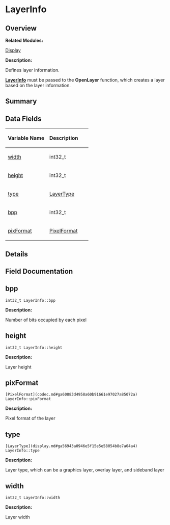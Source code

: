 # LayerInfo<a name="EN-US_TOPIC_0000001055518096"></a>

## **Overview**<a name="section1264606618093531"></a>

**Related Modules:**

[Display](display.md)

**Description:**

Defines layer information. 

**[LayerInfo](layerinfo.md)**  must be passed to the  **OpenLayer**  function, which creates a layer based on the layer information. 

## **Summary**<a name="section1870171467093531"></a>

## Data Fields<a name="pub-attribs"></a>

<a name="table904868816093531"></a>
<table><thead align="left"><tr id="row185746262093531"><th class="cellrowborder" valign="top" width="50%" id="mcps1.1.3.1.1"><p id="p244968993093531"><a name="p244968993093531"></a><a name="p244968993093531"></a>Variable Name</p>
</th>
<th class="cellrowborder" valign="top" width="50%" id="mcps1.1.3.1.2"><p id="p1668134281093531"><a name="p1668134281093531"></a><a name="p1668134281093531"></a>Description</p>
</th>
</tr>
</thead>
<tbody><tr id="row881025986093531"><td class="cellrowborder" valign="top" width="50%" headers="mcps1.1.3.1.1 "><p id="p1035373795093531"><a name="p1035373795093531"></a><a name="p1035373795093531"></a><a href="layerinfo.md#a31b0ef7b0a83950c56dd1cafd20c9509">width</a></p>
</td>
<td class="cellrowborder" valign="top" width="50%" headers="mcps1.1.3.1.2 "><p id="p1623027565093531"><a name="p1623027565093531"></a><a name="p1623027565093531"></a>int32_t </p>
</td>
</tr>
<tr id="row1490866696093531"><td class="cellrowborder" valign="top" width="50%" headers="mcps1.1.3.1.1 "><p id="p319639760093531"><a name="p319639760093531"></a><a name="p319639760093531"></a><a href="layerinfo.md#aab83825af07139338b4536e45fe6d8fc">height</a></p>
</td>
<td class="cellrowborder" valign="top" width="50%" headers="mcps1.1.3.1.2 "><p id="p239054000093531"><a name="p239054000093531"></a><a name="p239054000093531"></a>int32_t </p>
</td>
</tr>
<tr id="row650418085093531"><td class="cellrowborder" valign="top" width="50%" headers="mcps1.1.3.1.1 "><p id="p1307759698093531"><a name="p1307759698093531"></a><a name="p1307759698093531"></a><a href="layerinfo.md#ade3a008d2aeccc966c226a60eb59e7ae">type</a></p>
</td>
<td class="cellrowborder" valign="top" width="50%" headers="mcps1.1.3.1.2 "><p id="p750077504093531"><a name="p750077504093531"></a><a name="p750077504093531"></a><a href="display.md#ga56943a0946e5f15e5e58054b8e7a04a4">LayerType</a> </p>
</td>
</tr>
<tr id="row1944786613093531"><td class="cellrowborder" valign="top" width="50%" headers="mcps1.1.3.1.1 "><p id="p1635381137093531"><a name="p1635381137093531"></a><a name="p1635381137093531"></a><a href="layerinfo.md#abf13f41732fac1713e51ab377c27922a">bpp</a></p>
</td>
<td class="cellrowborder" valign="top" width="50%" headers="mcps1.1.3.1.2 "><p id="p366860117093531"><a name="p366860117093531"></a><a name="p366860117093531"></a>int32_t </p>
</td>
</tr>
<tr id="row292436078093531"><td class="cellrowborder" valign="top" width="50%" headers="mcps1.1.3.1.1 "><p id="p1679559454093531"><a name="p1679559454093531"></a><a name="p1679559454093531"></a><a href="layerinfo.md#a3a05038829a72f6afa87d504712f9117">pixFormat</a></p>
</td>
<td class="cellrowborder" valign="top" width="50%" headers="mcps1.1.3.1.2 "><p id="p227543467093531"><a name="p227543467093531"></a><a name="p227543467093531"></a><a href="codec.md#ga60883d4958a60b91661e97027a85072a">PixelFormat</a> </p>
</td>
</tr>
</tbody>
</table>

## **Details**<a name="section54143905093531"></a>

## **Field Documentation**<a name="section479015316093531"></a>

## bpp<a name="abf13f41732fac1713e51ab377c27922a"></a>

```
int32_t LayerInfo::bpp
```

 **Description:**

Number of bits occupied by each pixel 

## height<a name="aab83825af07139338b4536e45fe6d8fc"></a>

```
int32_t LayerInfo::height
```

 **Description:**

Layer height 

## pixFormat<a name="a3a05038829a72f6afa87d504712f9117"></a>

```
[PixelFormat](codec.md#ga60883d4958a60b91661e97027a85072a) LayerInfo::pixFormat
```

 **Description:**

Pixel format of the layer 

## type<a name="ade3a008d2aeccc966c226a60eb59e7ae"></a>

```
[LayerType](display.md#ga56943a0946e5f15e5e58054b8e7a04a4) LayerInfo::type
```

 **Description:**

Layer type, which can be a graphics layer, overlay layer, and sideband layer 

## width<a name="a31b0ef7b0a83950c56dd1cafd20c9509"></a>

```
int32_t LayerInfo::width
```

 **Description:**

Layer width 


